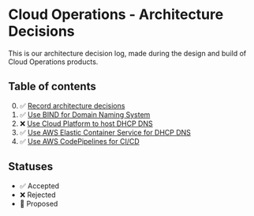 # Cloud Operations - Architecture Decisions

This is our architecture decision log, made during the design and build of Cloud Operations products.

## Table of contents
0. ✅ [Record architecture decisions](000-record-architecture-decisions.md)
1. ✅ [Use BIND for Domain Naming System](001-use-bind-for-device-domain-naming-system.md)
2. ❌ [Use Cloud Platform to host DHCP DNS](002-use-cloud-platform-to-host-dhcp-dns)
3. ✅  [Use AWS Elastic Container Service for DHCP DNS](003-use-aws-elastic-container-service-for-dhcp-dns.md)
4. ✅ [Use AWS CodePipelines for CI/CD](004-use-aws-codepiplines-for-cicd.md)

## Statuses
- ✅ Accepted
- ❌ Rejected
- 🤔 Proposed